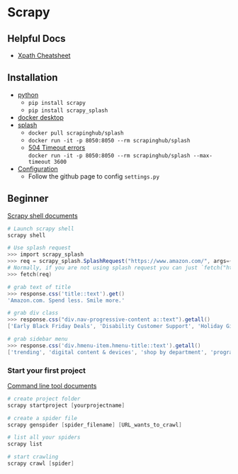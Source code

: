 # Scrapy

## Helpful Docs
* [Xpath Cheatsheet](https://devhints.io/xpath)

## Installation
* [python](https://www.python.org/downloads/)
    * `pip install scrapy`
    * `pip install scrapy_splash`
* [docker desktop](https://www.docker.com/products/docker-desktop/)
* [splash](https://splash.readthedocs.io/en/stable/install.html)
    * `docker pull scrapinghub/splash`
    * `docker run -it -p 8050:8050 --rm scrapinghub/splash`
    * [504 Timeout errors](https://splash.readthedocs.io/en/stable/faq.html) \
    `docker run -it -p 8050:8050 --rm scrapinghub/splash --max-timeout 3600`
* [Configuration](https://github.com/scrapy-plugins/scrapy-splash)
    * Follow the github page to config `settings.py`

## Beginner
[Scrapy shell documents](https://docs.scrapy.org/en/latest/topics/shell.html)
```powershell
# Launch scrapy shell
scrapy shell
```

```powershell
# Use splash request
>>> import scrapy_splash
>>> req = scrapy_splash.SplashRequest("https://www.amazon.com/", args={'wait': 10}) 
# Normally, if you are not using splash request you can just `fetch("https://url_wants_to_visit.com")`
>>> fetch(req)
```

```powershell
# grab text of title
>>> response.css('title::text').get()
'Amazon.com. Spend less. Smile more.'
```

```powershell
# grab div class
>>> response.css("div.nav-progressive-content a::text").getall()
['Early Black Friday Deals', 'Disability Customer Support', 'Holiday Gift Guide', 'Best Sellers', 'Amazon Basics', 'Customer Service', 'New Releases', 'Books', 'Music', 'Registry', 'Pharmacy', 'Amazon Home', 'Fashion', 'Gift Cards', 'Toys & Games', 'Kindle Books', 'Sell', 'Coupons', 'Automotive', 'Computers', 'Home Improvement', 'Beauty & Personal Care', 'Video Games', 'Luxury Stores', 'Pet Supplies', 'Health & Household', 'Smart Home', 'Audible', 'Handmade']
```

```powershell
# grab sidebar menu
>>> response.css('div.hmenu-item.hmenu-title::text').getall()
['trending', 'digital content & devices', 'shop by department', 'programs & features', 'help & settings']
```
### Start your first project
[Command line tool documents](https://docs.scrapy.org/en/latest/topics/commands.html)
```powershell
# create project folder
scrapy startproject [yourprojectname]
```
```powershell
# create a spider file
scrapy genspider [spider_filename] [URL_wants_to_crawl]
```
```powershell
# list all your spiders
scrapy list
```
```powershell
# start crawling
scrapy crawl [spider]
```